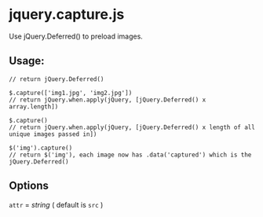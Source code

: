jquery.capture.js
=======================

Use jQuery.Deferred() to preload images.

## Usage:

```$.capture('img1.jpg')  
// return jQuery.Deferred()

$.capture(['img1.jpg', 'img2.jpg'])  
// return jQuery.when.apply(jQuery, [jQuery.Deferred() x array.length])

$.capture()  
// return jQuery.when.apply(jQuery, [jQuery.Deferred() x length of all unique images passed in])

$('img').capture()  
// return $('img'), each image now has .data('captured') which is the jQuery.Deferred()
```

## Options

`attr` = _string_ ( default is `src` )
